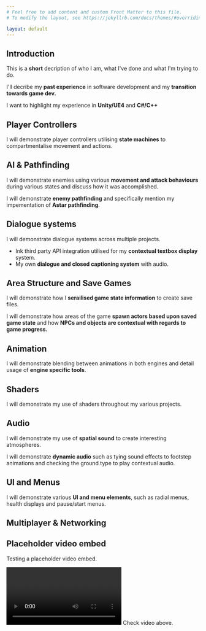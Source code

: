 ```yaml
---
# Feel free to add content and custom Front Matter to this file.
# To modify the layout, see https://jekyllrb.com/docs/themes/#overriding-theme-defaults

layout: default
---
```


## Introduction

This is a **short** decription of who I am, what I've done and what I'm trying to do.

I'll decribe my **past experience** in software development and my **transition towards game dev.**

I want to highlight my experience in **Unity/UE4** and **C#/C++**


## Player Controllers

I will demonstrate player controllers utilising **state machines** to compartmentalise movement and actions.


## AI & Pathfinding

I will demonstrate enemies using various **movement and attack behaviours** during various states and discuss how it was accomplished.

I will demonstrate **enemy pathfinding** and specifically mention my impementation of **Astar pathfinding**.

## Dialogue systems

I will demonstrate dialogue systems across multiple projects. 
- Ink third party API integration utilised for my **contextual textbox display** system.
- My own **dialogue and closed captioning system** with audio.


## Area Structure and Save Games

I will demonstrate how I **serailised game state information** to create save files.

I will demonstrate how areas of the game **spawn actors based upon saved game state** and how **NPCs and objects are contextual with regards to game progress.**


## Animation

I will demonstrate blending between animations in both engines and detail usage of **engine specific tools**.


## Shaders

I will demonstrate my use of shaders throughout my various projects.


## Audio

I will demonstrate my use of **spatial sound** to create interesting atmospheres.

I will demonstrate **dynamic audio** such as tying sound effects to footstep animations and checking the ground type to play contextual audio.

## UI and Menus

I will demonstrate various **UI and menu elements**, such as radial menus, health displays and pause/start menus.


## Multiplayer & Networking


## Placeholder video embed

Testing a placeholder video embed.

<video src="https://user-images.githubusercontent.com/69112024/143461891-da157848-f3d9-4156-8a6f-d4105aacff7e.mp4" controls="controls" style="max-width: 730px;">
</video>
Check video above.

